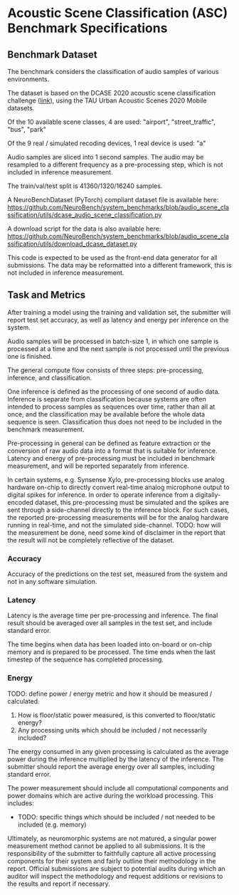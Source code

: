 # Acoustic Scene Classification (ASC) Benchmark Specifications

## Benchmark Dataset

The benchmark considers the classification of audio samples of various environments.

The dataset is based on the DCASE 2020 acoustic scene classification challenge ([link](https://dcase.community/challenge2020/task-acoustic-scene-classification)), using the TAU Urban Acoustic Scenes 2020 Mobile datasets.

Of the 10 available scene classes, 4 are used: "airport", "street_traffic", "bus", "park"

Of the 9 real / simulated recoding devices, 1 real device is used: "a"

Audio samples are sliced into 1 second samples. The audio may be resampled to a different frequency as a pre-processing step, which is not included in inference measurement.

The train/val/test split is 41360/1320/16240 samples.

A NeuroBenchDataset (PyTorch) compliant dataset file is available here: https://github.com/NeuroBench/system_benchmarks/blob/audio_scene_classification/utils/dcase_audio_scene_classification.py

A download script for the data is also available here: https://github.com/NeuroBench/system_benchmarks/blob/audio_scene_classification/utils/download_dcase_dataset.py

This code is expected to be used as the front-end data generator for all submissions. The data may be reformatted into a different framework, this is not included in inference measurement.

## Task and Metrics

After training a model using the training and validation set, the submitter will report test set accuracy, as well as latency and energy per inference on the system. 

Audio samples will be processed in batch-size 1, in which one sample is processed at a time and the next sample is not processed until the previous one is finished.

The general compute flow consists of three steps: pre-processing, inference, and classification. 

One inference is defined as the processing of one second of audio data. Inference is separate from classification because systems are often intended to process samples as sequences over time, rather than all at once, and the classification may be available before the whole data sequence is seen. Classification thus does not need to be included in the benchmark measurement.

Pre-processing in general can be defined as feature extraction or the conversion of raw audio data into a format that is suitable for inference. Latency and energy of pre-processing must be included in benchmark measurement, and will be reported separately from inference. 

In certain systems, e.g. Synsense Xylo, pre-processing blocks use analog hardware on-chip to directly convert real-time analog microphone output to digital spikes for inference. In order to operate inference from a digitally-encoded dataset, this pre-processing must be simulated and the spikes are sent through a side-channel directly to the inference block. For such cases, the reported pre-processing measurements will be for the analog hardware running in real-time, and not the simulated side-channel. TODO: how will the measurement be done, need some kind of disclaimer in the report that the result will not be completely reflective of the dataset.


### Accuracy

Accuracy of the predictions on the test set, measured from the system and not in any software simulation.

### Latency

Latency is the average time per pre-processing and inference. The final result should be averaged over all samples in the test set, and include standard error.

The time begins when data has been loaded into on-board or on-chip memory and is prepared to be processed. The time ends when the last timestep of the sequence has completed processing.

### Energy

TODO: define power / energy metric and how it should be measured / calculated. 

1. How is floor/static power measured, is this converted to floor/static energy?
2. Any processing units which should be included / not necessarily included?

The energy consumed in any given processing is calculated as the average power during the inference multiplied by the latency of the inference. The submitter should report the average energy over all samples, including standard error.

The power measurement should include all computational components and power domains which are active during the workload processing. This includes:

- TODO: specific things which should be included / not needed to be included (e.g. memory)

Ultimately, as neuromorphic systems are not matured, a singular power measurement method cannot be applied to all submissions. It is the responsibility of the submitter to faithfully capture all active processing components for their system and fairly outline their methodology in the report. Official submissions are subject to potential audits during which an auditor will inspect the methodology and request additions or revisions to the results and report if necessary.

